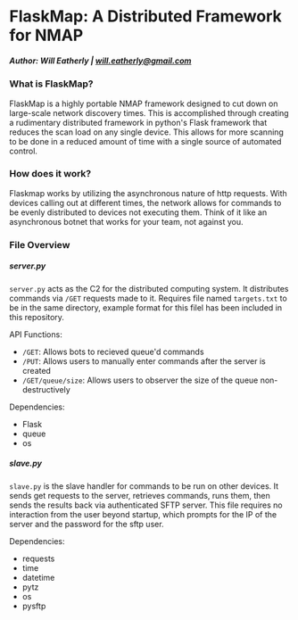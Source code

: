# FlaskMap: A Distributed Framework for NMAP
##### Author: Will Eatherly | will.eatherly@gmail.com

### What is FlaskMap?
FlaskMap is a highly portable NMAP framework designed to cut down on large-scale network discovery times. This is
accomplished through creating a rudimentary distributed framework in python's Flask framework that reduces the scan load 
on any single device. This allows for more scanning to be done in a reduced amount of time with a single source of 
automated control.

### How does it work?

Flaskmap works by utilizing the asynchronous nature of http requests. With devices calling out at different times, the
network allows for commands to be evenly distributed to devices not executing them. Think of it like an asynchronous botnet that works
for your team, not against you.

### File Overview

##### server.py
`server.py` acts as the C2 for the distributed computing system. It distributes commands via `/GET` requests made to it. Requires file named `targets.txt` to be in the same directory, example format for this filel has been included in this repository.

API Functions:

- `/GET`: Allows bots to recieved queue'd commands
- `/PUT`: Allows users to manually enter commands after the server is created
- `/GET/queue/size`: Allows users to observer the size of the queue non-destructively

Dependencies: 

- Flask
- queue
- os

##### slave.py
`slave.py` is the slave handler for commands to be run on other devices. It sends get requests to the server, retrieves commands,
runs them, then sends the results back via authenticated SFTP server. This file requires no interaction from the user beyond startup,
which prompts for the IP of the server and the password for the sftp user.

Dependencies: 

- requests
- time
- datetime
- pytz
- os
- pysftp
